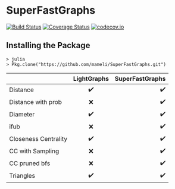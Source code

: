 # SuperFastGraphs

[![Build Status](https://travis-ci.org/mameli/SuperFastGraphs.svg?branch=master)](https://travis-ci.org/mameli/SuperFastGraphs) [![Coverage Status](https://coveralls.io/repos/github/mameli/SuperFastGraphs/badge.svg?branch=master)](https://coveralls.io/github/mameli/SuperFastGraphs?branch=master) [![codecov.io](http://codecov.io/github/mameli/SuperFastGraphs/coverage.svg?branch=master)](http://codecov.io/github/mameli/SuperFastGraphs?branch=master)

## Installing the Package
```
> julia
> Pkg.clone("https://github.com/mameli/SuperFastGraphs.git") 
```

|                     | LightGraphs           | SuperFastGraphs  |
| ------------------  |:---------------------:| ----------------:|
| Distance            | :heavy_check_mark:    |:heavy_check_mark:|
| Distance with prob  | :x:                   |:heavy_check_mark:|
| Diameter            | :heavy_check_mark:    |:heavy_check_mark:|
| ifub                | :x:                   |:heavy_check_mark:|
| Closeness Centrality| :heavy_check_mark:    |:heavy_check_mark:|
| CC with Sampling    | :x:                   |:heavy_check_mark:|
| CC pruned bfs       | :x:                   |:heavy_check_mark:|
| Triangles           | :heavy_check_mark:    |:heavy_check_mark:|
